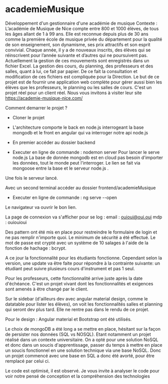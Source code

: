 # academieMusique
Développement d'un gestionnaire d'une académie de musique
Contexte : 
L’académie de Musique de Nice compte entre 800 et 1000 élèves, de tous les âges allant de 1 à 99 ans. Elle est reconnue depuis plus de 30 ans comme la première école de musique privée du département pour la qualité de son enseignement, son dynamisme, ses prix attractifs et son esprit convivial.  Chaque année, il y a de nouveaux inscrits, des élèves qui se réinscrivent pour l’année suivante et d’autres qui ne poursuivent pas. Actuellement la gestion de ces mouvements sont enregistrés dans un fichier Excel. La gestion des cours, du planning, des professeurs et des salles, quant à lui, ce fait par papier.  De ce fait la consultation et modification de ces fichiers est compliquée pour la Direction. Le but de ce projet est de fournir une application web complète pour gérer aussi bien les élèves que les professeurs, le planning ou les salles de cours.
C'est un projet réel pour un client réel.
Nous vous invitons à visiter leur site  https://academie-musique-nice.com/

Comment demarrer le projet ?

- Cloner le projet
- L'architecture comporte le back en node.js interrogeant la base mongodb et le front en angular qui va interroger notre api node.js

- En premier accéder au dossier backend
- Executer en ligne de commande : nodemon server
Pour lancer le serve node.js
La base de donnée mongodb est en cloud pas besoin d'importer les données, tout le monde peut l'interroger. Le lien se fait via mongoose entre la base et le serveur node.js .

Une fois le serveur lancé.

Avec un second terminal accéder au dossier frontend/academieMusique
-  Executer en ligne de commande :  ng serve --open

Le navigateur va ouvrir le bon lien.

La page de connexion va s'afficher pour se log :
email : ouioui@oui.oui
mdp : ouiouioui

Des pattern ont été mis en place pour restreindre le formulaire de login et ne pas remplir n'importe quoi. Le minimum de sécurité a été effectué. Le mot de passe est crypté avec un système de 10 salages à l'aide de la fonction de hachage : bcrypt.

A ce jour la fonctionnalité pour les étudiants fonctionne. Cependant selon la version, une update va être faite pour répondre à la contrainte suivante: un étudiant peut suivre plusieurs cours d'instrument et pas 1 seul.

Pour les professeurs, cette fonctionnalité arrive juste après la date d'échéance.
C'est un projet vivant dont les fonctionnalités et exigences sont amenés à être changé par le client.

Sur le sidebar (d'ailleurs dev avec angular material design, comme le datatable pour lister les élèves), on voit les fonctionnalités salles et planning qui seront dev plus tard. Elle ne rentre pas dans le rendu de ce projet.

Pour le design : Angular material et Bootstrap ont été utilisés.

Le choix de mongoDB a été long a se mettre en place, hésitant sur la façon de persister nos données (SQL vs NOSQL). Etant notamment un projet réalisé dans un contexte universitaire. On a opté pour une solution NoSQL et donc dans un soucis d'apprentissage, passer du temps à mettre en place un soucis fonctionnel en une solution technique via une base NoSQL. Donc un projet commencé avec une base en SQL a donc été avorté, pour être remplacé par celui ci.

Le code est optimisé, il est observé.
Je vous invite à analyser le code pour voir notre pensé de conception et la compréhension des technologies



